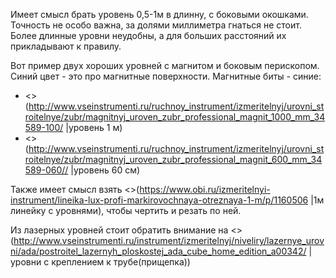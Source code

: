 
Имеет смысл брать уровень 0,5-1м в длинну, с боковыми окошками. Точность не особо важна, за долями миллиметра гнаться не стоит. Более длинные уровни неудобны, а для больших расстояний их прикладывают к правилу.

Вот пример двух хороших уровней с магнитом и боковым перископом. Синий цвет - это про магнитные поверхности. Магнитные биты - синие:

  * <>(http://www.vseinstrumenti.ru/ruchnoy_instrument/izmeritelnyj/urovni_stroitelnye/zubr/magnitnyj_uroven_zubr_professional_magnit_1000_mm_34589-100/ |уровень 1 м)
  * <>(http://www.vseinstrumenti.ru/ruchnoy_instrument/izmeritelnyj/urovni_stroitelnye/zubr/magnitnyj_uroven_zubr_professional_magnit_600_mm_34589-060// |уровень 60 см)

Также имеет смысл взять <>(https://www.obi.ru/izmeritelnyi-instrument/lineika-lux-profi-markirovochnaya-otreznaya-1-m/p/1160506 |1м линейку с уровнями), чтобы чертить и резать по ней.

Из лазерных уровней стоит обратить внимание на <>(http://www.vseinstrumenti.ru/instrument/izmeritelnyj/niveliry/lazernye_urovni/ada/postroitel_lazernyh_ploskostej_ada_cube_home_edition_a00342/ |уровни с креплением к трубе(прищепка))
